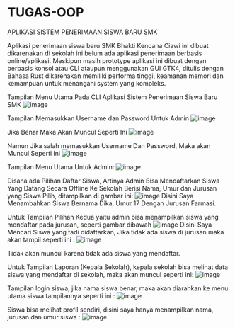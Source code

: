 # TUGAS-OOP
APLIKASI SISTEM PENERIMAAN SISWA BARU SMK



Aplikasi penerimaan siswa baru SMK Bhakti Kencana Ciawi ini dibuat dikarenakan di sekolah ini belum ada aplikasi penerimaan berbasis online/aplikasi. Meskipun masih prototype aplikasi ini dibuat dengan  berbasis konsol atau CLI ataupun menggunakan GUI GTK4, ditulis dengan Bahasa Rust dikarenakan memiliki performa tinggi, keamanan memori dan kemampuan untuk menangani system yang kompleks.



Tampilan Menu Utama Pada CLI Aplikasi Sistem Penerimaan Siswa Baru SMK
![image](https://github.com/user-attachments/assets/1cdeff99-045b-4308-a137-4938bd1f7954)



Tampilan Memasukkan Username dan Password Untuk Admin
![image](https://github.com/user-attachments/assets/40643fc5-d73e-4a6b-af23-191e4f5b651c)


Jika Benar Maka Akan Muncul Seperti Ini
![image](https://github.com/user-attachments/assets/f682ddba-fdef-49df-8292-f7f0a80b9813)


Namun Jika salah memasukkan Username Dan Password, Maka akan Muncul Seperti ini 
![image](https://github.com/user-attachments/assets/a8eec76e-982f-421e-a08c-29af2f552b75)


Tampilan Menu Utama Untuk Admin:
![image](https://github.com/user-attachments/assets/8aa4a93d-6e33-41a4-a061-91eb77e17129)

Disana ada Pilihan Daftar Siswa, Artinya Admin Bisa Mendaftarkan Siswa Yang Datang Secara Offline Ke Sekolah Berisi Nama, Umur dan Jurusan yang Siswa Pilih, ditampilkan di gambar ini:
![image](https://github.com/user-attachments/assets/cb1b4b02-22d6-4860-ae62-55ee78a6bb42)
Disini Saya Menambahkan Siswa Bernama Dika, Umur 17 Dengan Jurusan Farmasi.

Untuk Tampilan Pilihan Kedua  yaitu admin bisa menampilkan siswa yang mendaftar pada jurusan, seperti gambar dibawah
![image](https://github.com/user-attachments/assets/a58cba20-701a-439d-ad08-bc17b2f00600)
Disini Saya Mencari Siswa yang tadi didaftarkan, Jika tidak ada siswa di jurusan maka akan tampil seperti ini :
![image](https://github.com/user-attachments/assets/2ca27ab3-86a0-4fd6-a65a-e60c2998db02)

Tidak akan muncul karena tidak ada siswa yang mendaftar.

Untuk Tampilan Laporan (Kepala Sekolah), kepala sekolah bisa melihat data siswa yang mendaftar di sekolah, maka akan muncul seperti ini:
![image](https://github.com/user-attachments/assets/feb64e90-dbc2-4f75-8b22-2a79e577b6c9)


Tampilan login siswa, jika nama siswa benar, maka akan diarahkan ke menu utama siswa tampilannya seperti ini :
![image](https://github.com/user-attachments/assets/8bfb1754-759a-449d-8647-e1d617a3be34)


Siswa bisa melihat profil sendiri, disini saya hanya menampilkan nama, jurusan dan umur siswa :
![image](https://github.com/user-attachments/assets/857f216e-c534-4e77-af29-006c5f2f7267)












